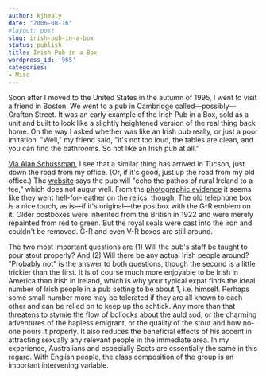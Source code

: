 ```yaml
---
author: kjhealy
date: "2006-08-16"
#layout: post
slug: irish-pub-in-a-box
status: publish
title: Irish Pub in a Box
wordpress_id: '965'
categories:
- Misc
---
```


Soon after I moved to the United States in the autumn of 1995, I went to visit a friend in Boston. We went to a pub in Cambridge called—possibly—Grafton Street. It was an early example of the Irish Pub in a Box, sold as a unit and built to look like a slightly heightened version of the real thing back home. On the way I asked whether was like an Irish pub really, or just a poor imitation. "Well," my friend said, "it's not too loud, the tables are clean, and you can find the bathrooms. So not like an Irish pub at all."

[Via Alan Schussman,](http://www.schussman.com/article/1364/foode-newse) I see that a similar thing has arrived in Tucson, just down the road from my office. (Or, if it's good, just up the road from my old office.) The [website](http://www.aulddubliner.com/Tucson/) says the pub will "echo the pathos of rural Ireland to a tee," which does not augur well. From the [photographic evidence](http://www.aulddubliner.com/Tucson/built/) it seems like they went hell-for-leather on the relics, though. The old telephone box is a nice touch, as is—if it's original—the postbox with the G-R emblem on it. Older postboxes were inherited from the British in 1922 and were merely repainted from red to green. But the royal seals were cast into the iron and couldn't be removed. G-R and even V-R boxes are still around.

The two most important questions are (1) Will the pub's staff be taught to pour stout properly? And (2) Will there be any actual Irish people around? "Probably not" is the answer to both questions, though the second is a little trickier than the first. It is of course much more enjoyable to be Irish in America than Irish in Ireland, which is why your typical expat finds the ideal number of Irish people in a pub setting to be about 1, i.e. himself. Perhaps some small number more may be tolerated if they are all known to each other and can be relied on to keep up the schtick. Any more than that threatens to stymie the flow of bollocks about the auld sod, or the charming adventures of the hapless emigrant, or the quality of the stout and how no-one pours it properly. It also reduces the beneficial effects of his accent in attracting sexually any relevant people in the immediate area. In my experience, Australians and especially Scots are essentially the same in this regard. With English people, the class composition of the group is an important intervening variable.
